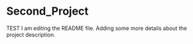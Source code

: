 # Second_Project
TEST
I am editing the README file. Adding some more details about the project description.
